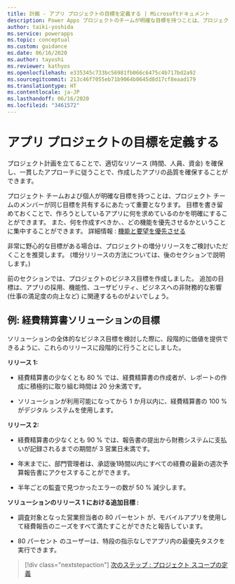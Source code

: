```yaml
---
title: 計画 - アプリ プロジェクトの目標を定義する | Microsoftドキュメント
description: Power Apps プロジェクトのチームが明確な目標を持つことは、プロジェクト チームのメンバーが同じ目標を共有するにあたって重要となります。
author: taiki-yoshida
ms.service: powerapps
ms.topic: conceptual
ms.custom: guidance
ms.date: 06/16/2020
ms.author: tayoshi
ms.reviewer: kathyos
ms.openlocfilehash: e335345c733bc56981fb066c6475c4b717bd2a92
ms.sourcegitcommit: 213c46f7055eb71b9064b0645d8d17cf8eaad179
ms.translationtype: HT
ms.contentlocale: ja-JP
ms.lasthandoff: 06/16/2020
ms.locfileid: "3461572"
---
```

# <a name="defining-the-app-project-goals"></a>アプリ プロジェクトの目標を定義する

プロジェクト計画を立てることで、適切なリソース (時間、人員、資金) を確保し、一貫したアプローチに従うことで、作成したアプリの品質を確保することができます。

プロジェクト チームおよび個人が明確な目標を持つことは、プロジェクト チームのメンバーが同じ目標を共有するにあたって重要となります。 目標を書き留めておくことで、作ろうとしているアプリに何を求めているのかを明確にすることができます。 また、何を作成すべきか、、どの機能を優先させるかということに集中することができます。 詳細情報 : [機能と要望を優先させる](prioritizing-features.md)

非常に野心的な目標がある場合は、プロジェクトの増分リリースをご検討いただくことを推奨します。 (増分リリースの方法については、後のセクションで説明します。)

前のセクションでは、プロジェクトのビジネス目標を作成しました。 追加の目標は、アプリの採用、機能性、ユーザビリティ、ビジネスへの非財務的な影響 (仕事の満足度の向上など) に関連するものがよいでしょう。

## <a name="example-expense-report-solution-goals"></a>例: 経費精算書ソリューションの目標

ソリューションの全体的なビジネス目標を検討した際に、段階的に価値を提供できるように、これらのリリースに段階的に行うことにしました。

**リリース 1:**

- 経費精算書の少なくとも 80&nbsp;% では、経費精算書の作成者が、レポートの作成に積極的に取り組む時間は 20 分未満です。

- ソリューションが利用可能になってから 1 か月以内に、経費精算書の 100&nbsp;% がデジタル システムを使用します。

**リリース 2:**

- 経費精算書の少なくとも 90&nbsp;% では、報告書の提出から財務システムに支払いが記録されるまでの期間が 3 営業日未満です。

- 年末までに、部門管理者は、承認後1時間以内にすべての経費の最新の週次予算報告書にアクセスすることができます。

- 半年ごとの監査で見つかったエラーの数が 50&nbsp;% 減少します。

**ソリューションのリリース 1 における追加目標 :**

- 調査対象となった営業担当者の 80 パーセント&nbsp;が、モバイルアプリを使用して経費報告のニーズをすべて満たすことができたと報告しています。

- 80 パーセント&nbsp;のユーザーは、特段の指示なしでアプリ内の最優先タスクを実行できます。

> [!div class="nextstepaction"]
> [次のステップ : プロジェクト スコープの定義](defining-project-scope.md)
